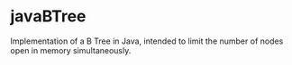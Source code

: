 # javaBTree
Implementation of a B Tree in Java, intended to limit the number of nodes open in memory simultaneously.
